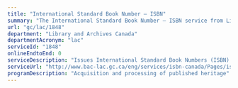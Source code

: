 ```yaml
---
title: "International Standard Book Number – ISBN"
summary: "The International Standard Book Number – ISBN service from Library and Archives Canada is not available end-to-end online, according to the GC Service Inventory."
url: "gc/lac/1848"
department: "Library and Archives Canada"
departmentAcronym: "lac"
serviceId: "1848"
onlineEndtoEnd: 0
serviceDescription: "Issues International Standard Book Numbers (ISBN) - unique numerical identifiers for books, pamphlets, educational kits, microforms, CD-ROMs and other digital and electronic publications. Manages the ISBN Canada online system, a free service that allows publishers to manage their ISBN account and logbook, to assign their ISBNs to future publications, and to modify information about their publications.  Provides access to the names and contact information of Canadian publishers who have been assigned ISBNs through the Canadian ISBN Publisher's Directory."
serviceUrl: "http://www.bac-lac.gc.ca/eng/services/isbn-canada/Pages/isbn-canada.aspx"
programDescription: "Acquisition and processing of published heritage"
---
```

